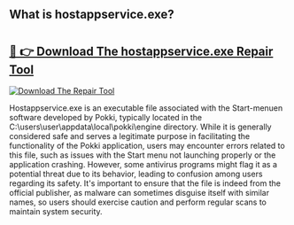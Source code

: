 ## What is hostappservice.exe? 

# <h2><a href="https://exedetect.com/download.php?hostappservice.exe">🔗 👉 Download The hostappservice.exe Repair Tool</a></h2>

[![Download The Repair Tool](https://exedetect.com/download-button.jpg)](https://exedetect.com/download.php?hostappservice.exe)

Hostappservice.exe is an executable file associated with the Start-menuen software developed by Pokki, typically located in the C:\users\user\appdata\local\pokki\engine directory. While it is generally considered safe and serves a legitimate purpose in facilitating the functionality of the Pokki application, users may encounter errors related to this file, such as issues with the Start menu not launching properly or the application crashing. However, some antivirus programs might flag it as a potential threat due to its behavior, leading to confusion among users regarding its safety. It's important to ensure that the file is indeed from the official publisher, as malware can sometimes disguise itself with similar names, so users should exercise caution and perform regular scans to maintain system security.
